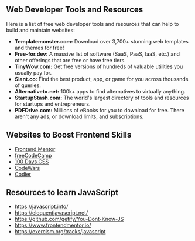 ## Web Developer Tools and Resources

Here is a list of free web developer tools and resources that can help to build and maintain websites:

* **Templatemonster.com:** Download over 3,700+ stunning web templates and themes for free!
* **Free-for.dev:** A massive list of software (SaaS, PaaS, IaaS, etc.) and other offerings that are free or have free tiers.
* **TinyWow.com:** Get free versions of hundreds of valuable utilities you usually pay for.
* **Slant.co:** Find the best product, app, or game for you across thousands of queries.
* **Alternativeto.net:** 100k+ apps to find alternatives to virtually anything.
* **StartupStash.com:** The world's largest directory of tools and resources for startups and entrepreneurs.
* **PDFDrive.com:** Millions of eBooks for you to download for free. There aren't any ads, or download limits, and subscriptions.

## Websites to Boost Frontend Skills

* [Frontend Mentor](https://frontendmentor.io)
* [freeCodeCamp](https://freecodecamp.org)
* [100 Days CSS](https://100dayscss.com)
* [CodeWars](https://codewars.com)
* [Codier](https://codier.io)

## Resources to learn JavaScript

* https://javascript.info/
* https://eloquentjavascript.net/
* https://github.com/getify/You-Dont-Know-JS
* https://www.frontendmentor.io/
* https://exercism.org/tracks/javascript
